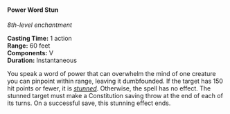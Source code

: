 #### Power Word Stun
<!-- markdownlint-disable link-image-reference-definitions -->
[_metadata_:spell_name]:- "Power Word Stun"
[_metadata_:spell_level]:- "8"
[_metadata_:spell_school]:- "enchantment"
[_metadata_:ritual]:- "false"
[_metadata_:casting_time_amount]:- "1"
[_metadata_:casting_time_unit]:- "action"
[_metadata_:range]:- "60 feet"
[_metadata_:target]:- "one creature you can pinpoint"
[_metadata_:components_verbal]:- "true"
[_metadata_:components_somatic]:- "false"
[_metadata_:components_material]:- "false"
[_metadata_:duration]:- "Instantaneous"
[_metadata_:concentration]:- "false"
[_metadata_:saving_throw]:- "Constitution"
[_metadata_:saving_throw_success]:- "ends_effect"
[_metadata_:compared_to_wotc_srd_5.1]:- "mechanics_same_wording_different"
[_metadata_:compared_to_a5e_srd]:- "mechanics_different_wording_different"
<!-- markdownlint-disable-next-line no-emphasis-as-heading -->
_8th-level enchantment_

**Casting Time:** 1 action \
**Range:** 60 feet \
**Components:** V \
**Duration:** Instantaneous

You speak a word of power that can overwhelm the mind of one creature you can pinpoint within range, leaving it dumbfounded.
If the target has 150 hit points or fewer, it is _[<span class="condition">stunned</span>](#Conditions_stunned)_.
Otherwise, the spell has no effect.
The stunned target must make a Constitution saving throw at the end of each of its turns.
On a successful save, this stunning effect ends.
